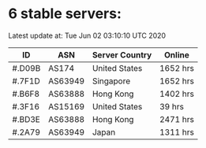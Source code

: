 # 6 stable servers:

Latest update at: Tue Jun 02 03:10:10 UTC 2020

| ID | ASN | Server Country | Online |
| -- | --- | -------------- | ------ |
| #.D09B | AS174 | United States | 1652 hrs |
| #.7F1D | AS63949 | Singapore | 1652 hrs |
| #.B6F8 | AS63888 | Hong Kong | 1402 hrs |
| #.3F16 | AS15169 | United States | 39 hrs |
| #.BD3E | AS63888 | Hong Kong | 2471 hrs |
| #.2A79 | AS63949 | Japan | 1311 hrs |

